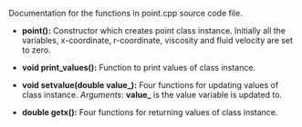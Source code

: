 Documentation for the functions in point.cpp source code file.

* **point():**
  Constructor which creates point class instance. Initially all the variables, x-coordinate, 
  r-coordinate, viscosity and fluid velocity are set to zero.
  
* **void print_values():**
  Function to print values of class instance.
  
* **void setvalue(double value_):**
  Four functions for updating values of class instance. 
  _Arguments_: **value_** is the value variable is updated to.
  
* **double getx():**
  Four functions for returning values of class instance.
